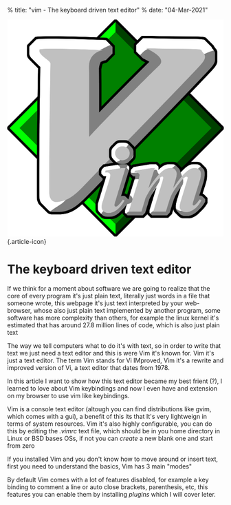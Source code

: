 % title: "vim - The keyboard driven text editor"
% date: "04-Mar-2021"

![Vim logo](vim_logo.png "Vim logo"){.article-icon}

# The keyboard driven text editor

If we think for a moment about software we are going to realize that the
core of every program it's just plain text, literally just words in a
file that someone wrote, this webpage it's just text interpreted by
your web-browser, whose also just plain text implemented by another
program, some software has more complexity than others, for example the
linux kernel it's estimated that has around 27.8 million lines of code,
which is also just plain text

The way we tell computers what to do it's with text, so in order to
write that text we just need a text editor and this is were Vim it's
known for. Vim it's just a text editor. The term Vim stands for Vi
IMproved, Vim it's a rewrite and improved version of Vi, a text editor
that dates from 1978.

In this article I want to show how this text editor became my best
frient (?), I learned to love about Vim keybindings and now I even have
and extension on my browser to use vim like keybindings.

Vim is a console text editor (altough you can find distributions like
gvim, which comes with a gui), a benefit of this its that It's very
lightweign in terms of system resources. Vim it's also highly
configurable, you can do this by editing the *.vimrc* text
file, which should be in you home directory in Linux or BSD bases OSs,
if not you can *create* a new blank one and start from zero

If you installed Vim and you don't know how to move around or insert
text, first you need to understand the basics, Vim has 3 main "modes"

By default Vim comes with a lot of features disabled, for example a key
binding to comment a line or auto close brackets, parenthesis, etc, this
features you can enable them by installing *plugins* which I
will cover leter.
